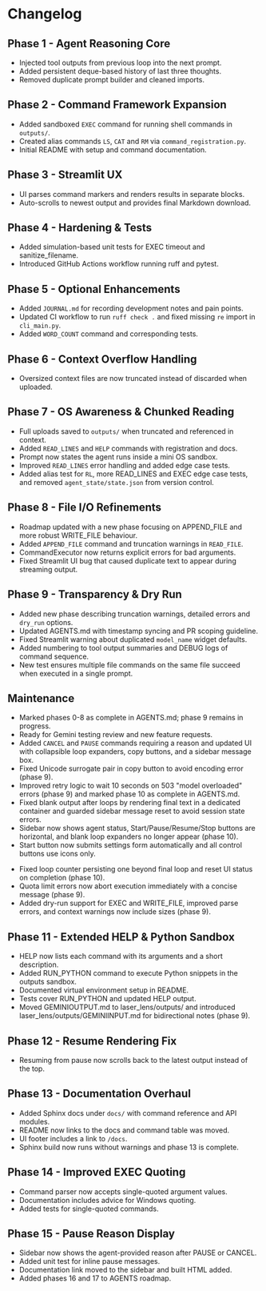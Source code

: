 # Changelog

## Phase 1 - Agent Reasoning Core
- Injected tool outputs from previous loop into the next prompt.
- Added persistent deque-based history of last three thoughts.
- Removed duplicate prompt builder and cleaned imports.

## Phase 2 - Command Framework Expansion
- Added sandboxed `EXEC` command for running shell commands in `outputs/`.
- Created alias commands `LS`, `CAT` and `RM` via `command_registration.py`.
- Initial README with setup and command documentation.

## Phase 3 - Streamlit UX
- UI parses command markers and renders results in separate blocks.
- Auto-scrolls to newest output and provides final Markdown download.


## Phase 4 - Hardening & Tests
- Added simulation-based unit tests for EXEC timeout and sanitize_filename.
- Introduced GitHub Actions workflow running ruff and pytest.

## Phase 5 - Optional Enhancements
- Added `JOURNAL.md` for recording development notes and pain points.
- Updated CI workflow to run `ruff check .` and fixed missing `re` import in `cli_main.py`.
- Added `WORD_COUNT` command and corresponding tests.

## Phase 6 - Context Overflow Handling
- Oversized context files are now truncated instead of discarded when uploaded.

## Phase 7 - OS Awareness & Chunked Reading
- Full uploads saved to `outputs/` when truncated and referenced in context.
- Added `READ_LINES` and `HELP` commands with registration and docs.
- Prompt now states the agent runs inside a mini OS sandbox.
- Improved `READ_LINES` error handling and added edge case tests.
- Added alias test for `RL`, more READ_LINES and EXEC edge case tests, and
  removed `agent_state/state.json` from version control.

## Phase 8 - File I/O Refinements
- Roadmap updated with a new phase focusing on APPEND_FILE and more robust
  WRITE_FILE behaviour.
- Added `APPEND_FILE` command and truncation warnings in `READ_FILE`.
- CommandExecutor now returns explicit errors for bad arguments.
- Fixed Streamlit UI bug that caused duplicate text to appear during
  streaming output.

## Phase 9 - Transparency & Dry Run
- Added new phase describing truncation warnings, detailed errors and `dry_run` options.
- Updated AGENTS.md with timestamp syncing and PR scoping guideline.
- Fixed Streamlit warning about duplicated `model_name` widget defaults.
- Added numbering to tool output summaries and DEBUG logs of command sequence.
- New test ensures multiple file commands on the same file succeed when executed in a single prompt.

## Maintenance
- Marked phases 0-8 as complete in AGENTS.md; phase 9 remains in progress.
- Ready for Gemini testing review and new feature requests.
- Added `CANCEL` and `PAUSE` commands requiring a reason and updated UI with
  collapsible loop expanders, copy buttons, and a sidebar message box.
- Fixed Unicode surrogate pair in copy button to avoid encoding error (phase 9).
- Improved retry logic to wait 10 seconds on 503 "model overloaded" errors
  (phase 9) and marked phase 10 as complete in AGENTS.md.
- Fixed blank output after loops by rendering final text in a dedicated container
  and guarded sidebar message reset to avoid session state errors.
- Sidebar now shows agent status, Start/Pause/Resume/Stop buttons are horizontal,
  and blank loop expanders no longer appear (phase 10).
- Start button now submits settings form automatically and all control buttons use icons only.
* Fixed loop counter persisting one beyond final loop and reset UI status on completion (phase 10).
* Quota limit errors now abort execution immediately with a concise message (phase 9).
* Added dry-run support for EXEC and WRITE_FILE, improved parse errors, and context warnings now include sizes (phase 9).

## Phase 11 - Extended HELP & Python Sandbox
- HELP now lists each command with its arguments and a short description.
- Added RUN_PYTHON command to execute Python snippets in the outputs sandbox.
- Documented virtual environment setup in README.
- Tests cover RUN_PYTHON and updated HELP output.
- Moved GEMINIOUTPUT.md to laser_lens/outputs/ and introduced laser_lens/outputs/GEMINIINPUT.md for bidirectional notes (phase 9).

## Phase 12 - Resume Rendering Fix
- Resuming from pause now scrolls back to the latest output instead of the top.

## Phase 13 - Documentation Overhaul
- Added Sphinx docs under `docs/` with command reference and API modules.
- README now links to the docs and command table was moved.
- UI footer includes a link to `/docs`.
- Sphinx build now runs without warnings and phase 13 is complete.

## Phase 14 - Improved EXEC Quoting
- Command parser now accepts single-quoted argument values.
- Documentation includes advice for Windows quoting.
- Added tests for single-quoted commands.

## Phase 15 - Pause Reason Display
- Sidebar now shows the agent-provided reason after PAUSE or CANCEL.
- Added unit test for inline pause messages.
- Documentation link moved to the sidebar and built HTML added.
- Added phases 16 and 17 to AGENTS roadmap.

